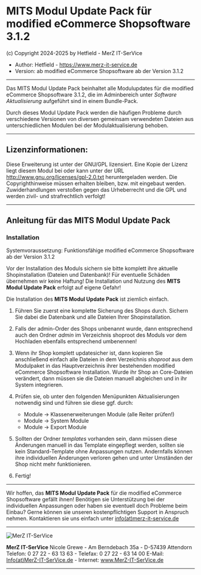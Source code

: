 # MITS Modul Update Pack für modified eCommerce Shopsoftware 3.1.2
(c) Copyright 2024-2025 by Hetfield - MerZ IT-SerVice

- Author: 	Hetfield - https://www.merz-it-service.de
- Version: 	ab modified eCommerce Shopsoftware ab der Version 3.1.2

<hr />

Das MITS Modul Update Pack beinhaltet alle Modulupdates für die modified eCommerce Shopsoftware 3.1.2, die im Adminbereich unter *Software Aktualisierung* aufgeführt sind in einem Bundle-Pack.

Durch dieses Modul Update Pack werden die häufigen Probleme durch verschiedene Versionen von diversen gemeinsam verwendeten Dateien aus unterschiedlichen Modulen bei der Modulaktualisierung behoben.

<hr />

## Lizenzinformationen:

Diese Erweiterung ist unter der GNU/GPL lizensiert. Eine Kopie der Lizenz liegt diesem Modul bei
oder kann unter der URL http://www.gnu.org/licenses/gpl-2.0.txt heruntergeladen werden. Die
Copyrighthinweise müssen erhalten bleiben, bzw. mit eingebaut werden. Zuwiderhandlungen verstoßen
gegen das Urheberrecht und die GPL und werden zivil- und strafrechtlich verfolgt!

<hr />

## Anleitung für das MITS Modul Update Pack

### Installation

Systemvoraussetzung: Funktionsfähige modified eCommerce Shopsoftware ab der Version 3.1.2

Vor der Installation des Moduls sichern sie bitte komplett ihre aktuelle Shopinstallation (Dateien und Datenbank)!
Für eventuelle Schäden übernehmen wir keine Haftung!
Die Installation und Nutzung des **MITS Modul Update Pack** erfolgt auf eigene Gefahr!

Die Installation des **MITS Modul Update Pack** ist ziemlich einfach.

1. Führen Sie zuerst eine komplette Sicherung des Shops durch. Sichern Sie dabei die Datenbank und alle Dateien Ihrer Shopinstallation.

2. Falls der admin-Order des Shops unbenannt wurde, dann entsprechend auch den Ordner *admin* im Verzeichnis shoproot des Moduls vor dem Hochladen ebenfalls entsprechend umbenennen!

3. Wenn ihr Shop komplett updatesicher ist, dann kopieren Sie anschließend einfach alle Dateien in dem Verzeichnis *shoproot* aus dem Modulpaket in das Hauptverzeichnis ihrer bestehenden modified eCommerce Shopsoftware Installation.
   Wurde ihr Shop an Core-Dateien verändert, dann müssen sie die Dateien manuell abgleichen und in ihr System integrieren.

4. Prüfen sie, ob unter den folgenden Menüpunkten Aktualisierungen notwendig sind und führen sie diese ggf. durch: 
     - Module -> Klassenerweiterungen Module (alle Reiter prüfen!)
     - Module -> System Module
     - Module -> Export Module

5. Sollten der Ordner *templates* vorhanden sein, dann müssen diese Änderungen manuell in das Template eingepflegt werden, sollten sie kein Standard-Template ohne Anpassungen nutzen. 
   Andernfalls können ihre individuellen Änderungen verloren gehen und unter Umständen der Shop nicht mehr funktionieren.

6. Fertig!

<hr />

Wir hoffen, das **MITS Modul Update Pack** für die modified eCommerce Shopsoftware gefällt ihnen!
Benötigen sie Unterstützung bei der individuellen Anpassungen oder haben sie eventuell doch Probleme beim Einbau?
Gerne können sie unseren kostenpflichtigen Support in Anspruch nehmen.
Kontaktieren sie uns einfach unter <a href="https://www.merz-it-service.de/Kontakt.html">info(at)merz-it-service.de</a>

<hr />

<img src="https://www.merz-it-service.de/images/logo.png" alt="MerZ IT-SerVice" title="MerZ IT-SerVice" />

**MerZ IT-SerVice** Nicole Grewe - Am Berndebach 35a - D-57439 Attendorn
Telefon: 0 27 22 - 63 13 63 - Telefax: 0 27 22 - 63 14 00
E-Mail: <a href="https://www.merz-it-service.de/Kontakt.html">Info(at)MerZ-IT-SerVice.de</a> - Internet: <a href="https://www.merz-it-service.de">www.MerZ-IT-SerVice.de</a>

<hr />
